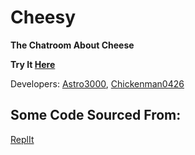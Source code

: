 # Cheesy #
**The Chatroom About Cheese**

**Try It [Here](https://cheesychat.astro3000.repl.co)**

Developers: [Astro3000](https://astrodev.astro3000.repl.co),
[Chickenman0426](https://chickenmans-stuff.chickenman0426.repl.co)
## Some Code Sourced From: ##
[ReplIt](https://www.youtube.com/c/replityt)